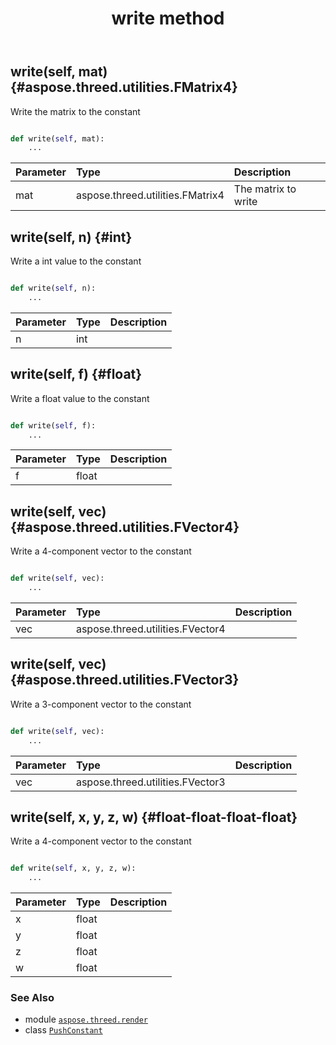 ﻿---
title: write method
second_title: Aspose.3D for Python via .NET API References
description: 
type: docs
weight: 30
url: /python-net/aspose.threed.render/pushconstant/write/
is_root: false
---

## write(self, mat) {#aspose.threed.utilities.FMatrix4}

Write the matrix to the constant



```python

def write(self, mat):
    ...
```


| Parameter | Type | Description |
| :- | :- | :- |
| mat | aspose.threed.utilities.FMatrix4 | The matrix to write |


## write(self, n) {#int}

Write a int value to the constant



```python

def write(self, n):
    ...
```


| Parameter | Type | Description |
| :- | :- | :- |
| n | int |  |


## write(self, f) {#float}

Write a float value to the constant



```python

def write(self, f):
    ...
```


| Parameter | Type | Description |
| :- | :- | :- |
| f | float |  |


## write(self, vec) {#aspose.threed.utilities.FVector4}

Write a 4-component vector to the constant



```python

def write(self, vec):
    ...
```


| Parameter | Type | Description |
| :- | :- | :- |
| vec | aspose.threed.utilities.FVector4 |  |


## write(self, vec) {#aspose.threed.utilities.FVector3}

Write a 3-component vector to the constant



```python

def write(self, vec):
    ...
```


| Parameter | Type | Description |
| :- | :- | :- |
| vec | aspose.threed.utilities.FVector3 |  |


## write(self, x, y, z, w) {#float-float-float-float}

Write a 4-component vector to the constant



```python

def write(self, x, y, z, w):
    ...
```


| Parameter | Type | Description |
| :- | :- | :- |
| x | float |  |
| y | float |  |
| z | float |  |
| w | float |  |



### See Also
* module [`aspose.threed.render`](../../)
* class [`PushConstant`](/3d/python-net/aspose.threed.render/pushconstant)
